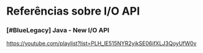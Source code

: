 # Referências sobre I/O API

### [#BlueLegacy] Java - New I/O API

https://youtube.com/playlist?list=PLH_lE515NYR2yjkSE06ifXLJ3QoyUfW0v
